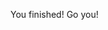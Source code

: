 You finished! Go you!

<div id="divid">

<script>
var elem = document.getElementById('id');

if (elem.offsetHeight > 0) {
  console.log("Finish.md")
}
</script>

